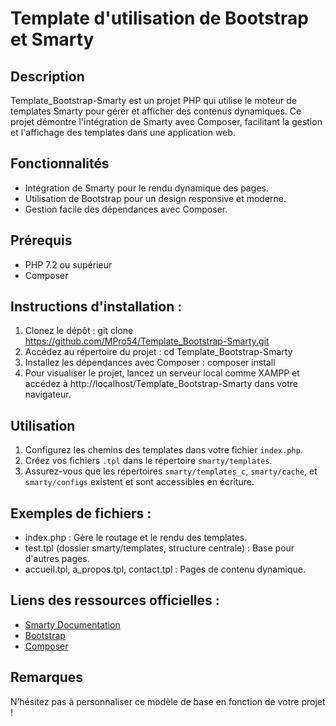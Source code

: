 # Template d'utilisation de Bootstrap et Smarty


## Description
Template_Bootstrap-Smarty est un projet PHP qui utilise le moteur de templates Smarty pour gérer et afficher des contenus dynamiques. Ce projet démontre l'intégration de Smarty avec Composer, facilitant la gestion et l'affichage des templates dans une application web.


## Fonctionnalités
 - Intégration de Smarty pour le rendu dynamique des pages. 
 - Utilisation de Bootstrap pour un design responsive et moderne. 
 - Gestion facile des dépendances avec Composer.


## Prérequis
- PHP 7.2 ou supérieur
- Composer


##  Instructions d'installation : 
 1. Clonez le dépôt : git clone https://github.com/MPro54/Template_Bootstrap-Smarty.git 
 2. Accédez au répertoire du projet : cd Template_Bootstrap-Smarty 
 3. Installez les dépendances avec Composer : composer install 
 4. Pour visualiser le projet, lancez un serveur local comme XAMPP et accédez à http://localhost/Template_Bootstrap-Smarty dans votre navigateur. 


## Utilisation
 1. Configurez les chemins des templates dans votre fichier `index.php`.
 2. Créez vos fichiers `.tpl` dans le répertoire `smarty/templates`.
 3. Assurez-vous que les répertoires `smarty/templates_c`, `smarty/cache`, et `smarty/configs` existent et sont accessibles en écriture.


## Exemples de fichiers : 
- index.php : Gère le routage et le rendu des templates.
- test.tpl (dossier smarty/templates, structure centrale) : Base pour d'autres pages. 
- accueil.tpl, a_propos.tpl, contact.tpl : Pages de contenu dynamique. 


## Liens des ressources officielles : 
- [Smarty Documentation](https://smarty-php.github.io/smarty/stable/)
- [Bootstrap](https://getbootstrap.com/)
- [Composer](https://getcomposer.org/)


## Remarques
N’hésitez pas à personnaliser ce modèle de base en fonction de votre projet !
